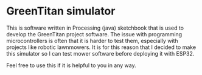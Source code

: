 # GreenTitan simulator

This is software written in Processing (java) sketchbook that is used to develop the GreenTitan project software. The issue with programming microcontrollers is often that it is harder to test them, especially with projects like robotic lawnmowers. It is for this reason that I decided to make this simulator so I can test mower software before deploying it with ESP32.

Feel free to use this if it is helpful to you in any way.
